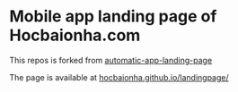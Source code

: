 # Mobile app landing page of Hocbaionha.com

This repos is forked from [automatic-app-landing-page](https://github.com/emilbaehr/automatic-app-landing-page)

The page is available at [hocbaionha.github.io/landingpage/](https://hocbaionha.github.io/landingpage/)